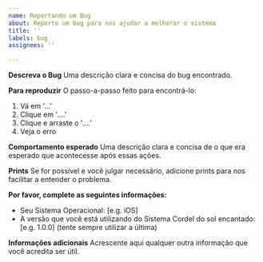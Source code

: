 ```yaml
---
name: Reportando um Bug
about: Reporte um bug para nos ajudar a melhorar o sistema
title: ''
labels: bug
assignees: ''

---
```


**Descreva o Bug**
Uma descrição clara e concisa do bug encontrado.

**Para reproduzir**
O passo-a-passo feito para encontrá-lo:
1. Vá em '...'
2. Clique em '....'
3. Clique e arraste o '....'
4. Veja o erro

**Comportamento esperado**
Uma descrição clara e concisa de o que era esperado que acontecesse após essas ações.

**Prints**
Se for possível e você julgar necessário, adicione prints para nos facilitar a entender o problema.

**Por favor, complete as seguintes informações:**
 - Seu Sistema Operacional: [e.g. iOS]
 - A versão que você está utilizando do Sistema Cordel do sol encantado: [e.g. 1.0.0] (tente sempre utilizar a última)

**Informações adicionais**
Acrescente aqui qualquer outra informação que você acredita ser útil.
